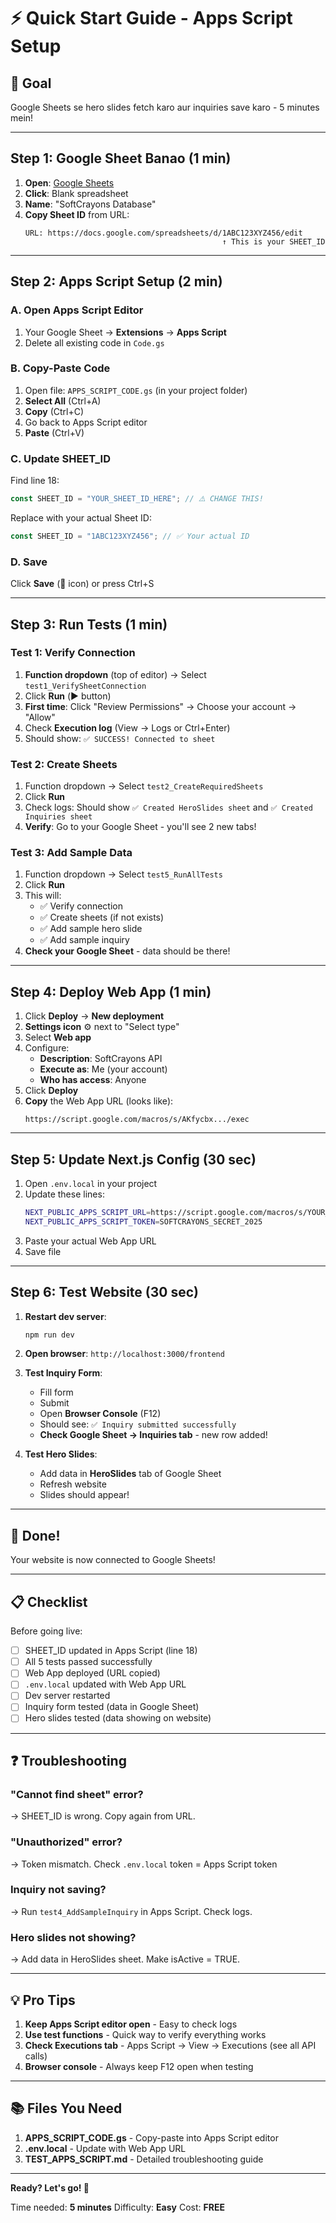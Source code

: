 # ⚡ Quick Start Guide - Apps Script Setup

## 🎯 Goal

Google Sheets se hero slides fetch karo aur inquiries save karo - 5 minutes mein!

---

## Step 1: Google Sheet Banao (1 min)

1. **Open**: [Google Sheets](https://sheets.google.com)
2. **Click**: Blank spreadsheet
3. **Name**: "SoftCrayons Database"
4. **Copy Sheet ID** from URL:
   ```
   URL: https://docs.google.com/spreadsheets/d/1ABC123XYZ456/edit
                                               ↑ This is your SHEET_ID
   ```

---

## Step 2: Apps Script Setup (2 min)

### A. Open Apps Script Editor

1. Your Google Sheet → **Extensions** → **Apps Script**
2. Delete all existing code in `Code.gs`

### B. Copy-Paste Code

1. Open file: `APPS_SCRIPT_CODE.gs` (in your project folder)
2. **Select All** (Ctrl+A)
3. **Copy** (Ctrl+C)
4. Go back to Apps Script editor
5. **Paste** (Ctrl+V)

### C. Update SHEET_ID

Find line 18:

```javascript
const SHEET_ID = "YOUR_SHEET_ID_HERE"; // ⚠️ CHANGE THIS!
```

Replace with your actual Sheet ID:

```javascript
const SHEET_ID = "1ABC123XYZ456"; // ✅ Your actual ID
```

### D. Save

Click **Save** (💾 icon) or press Ctrl+S

---

## Step 3: Run Tests (1 min)

### Test 1: Verify Connection

1. **Function dropdown** (top of editor) → Select `test1_VerifySheetConnection`
2. Click **Run** (▶️ button)
3. **First time**: Click "Review Permissions" → Choose your account → "Allow"
4. Check **Execution log** (View → Logs or Ctrl+Enter)
5. Should show: `✅ SUCCESS! Connected to sheet`

### Test 2: Create Sheets

1. Function dropdown → Select `test2_CreateRequiredSheets`
2. Click **Run**
3. Check logs: Should show `✅ Created HeroSlides sheet` and `✅ Created Inquiries sheet`
4. **Verify**: Go to your Google Sheet - you'll see 2 new tabs!

### Test 3: Add Sample Data

1. Function dropdown → Select `test5_RunAllTests`
2. Click **Run**
3. This will:
   - ✅ Verify connection
   - ✅ Create sheets (if not exists)
   - ✅ Add sample hero slide
   - ✅ Add sample inquiry
4. **Check your Google Sheet** - data should be there!

---

## Step 4: Deploy Web App (1 min)

1. Click **Deploy** → **New deployment**
2. **Settings icon** ⚙️ next to "Select type"
3. Select **Web app**
4. Configure:
   - **Description**: SoftCrayons API
   - **Execute as**: Me (your account)
   - **Who has access**: Anyone
5. Click **Deploy**
6. **Copy** the Web App URL (looks like):
   ```
   https://script.google.com/macros/s/AKfycbx.../exec
   ```

---

## Step 5: Update Next.js Config (30 sec)

1. Open `.env.local` in your project
2. Update these lines:
   ```bash
   NEXT_PUBLIC_APPS_SCRIPT_URL=https://script.google.com/macros/s/YOUR_ACTUAL_ID/exec
   NEXT_PUBLIC_APPS_SCRIPT_TOKEN=SOFTCRAYONS_SECRET_2025
   ```
3. Paste your actual Web App URL
4. Save file

---

## Step 6: Test Website (30 sec)

1. **Restart dev server**:

   ```bash
   npm run dev
   ```

2. **Open browser**: `http://localhost:3000/frontend`

3. **Test Inquiry Form**:

   - Fill form
   - Submit
   - Open **Browser Console** (F12)
   - Should see: `✅ Inquiry submitted successfully`
   - **Check Google Sheet → Inquiries tab** - new row added!

4. **Test Hero Slides**:
   - Add data in **HeroSlides** tab of Google Sheet
   - Refresh website
   - Slides should appear!

---

## 🎉 Done!

Your website is now connected to Google Sheets!

---

## 📋 Checklist

Before going live:

- [ ] SHEET_ID updated in Apps Script (line 18)
- [ ] All 5 tests passed successfully
- [ ] Web App deployed (URL copied)
- [ ] `.env.local` updated with Web App URL
- [ ] Dev server restarted
- [ ] Inquiry form tested (data in Google Sheet)
- [ ] Hero slides tested (data showing on website)

---

## ❓ Troubleshooting

### "Cannot find sheet" error?

→ SHEET_ID is wrong. Copy again from URL.

### "Unauthorized" error?

→ Token mismatch. Check `.env.local` token = Apps Script token

### Inquiry not saving?

→ Run `test4_AddSampleInquiry` in Apps Script. Check logs.

### Hero slides not showing?

→ Add data in HeroSlides sheet. Make isActive = TRUE.

---

## 💡 Pro Tips

1. **Keep Apps Script editor open** - Easy to check logs
2. **Use test functions** - Quick way to verify everything works
3. **Check Executions tab** - Apps Script → View → Executions (see all API calls)
4. **Browser console** - Always keep F12 open when testing

---

## 📚 Files You Need

1. **APPS_SCRIPT_CODE.gs** - Copy-paste into Apps Script editor
2. **.env.local** - Update with Web App URL
3. **TEST_APPS_SCRIPT.md** - Detailed troubleshooting guide

---

**Ready? Let's go! 🚀**

Time needed: **5 minutes**
Difficulty: **Easy**
Cost: **FREE**
